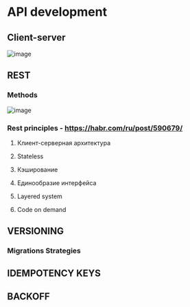 # API development

## Client-server

![image](https://user-images.githubusercontent.com/64664229/177711105-6ebce677-7c07-4435-982a-01b61a37f5fa.png)

## REST

### Methods

![image](https://user-images.githubusercontent.com/64664229/177711050-321753df-d7a3-42d9-abff-f17d870fdb9f.png)

### Rest principles - https://habr.com/ru/post/590679/

1. Клиент-серверная архитектура

2. Stateless

3. Кэширование

4. Единообразие интерфейса

5. Layered system

6. Code on demand

## VERSIONING

### Migrations Strategies

## IDEMPOTENCY KEYS

## BACKOFF
